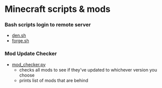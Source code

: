 # Minecraft scripts & mods

### Bash scripts login to remote server
- [den.sh](https://github.com/JarKanni/minecraft/blob/main/den.sh)
- [forge.sh](https://github.com/JarKanni/minecraft/blob/main/forge.sh)


### Mod Update Checker
- [mod_checker.py](https://github.com/JarKanni/minecraft/blob/main/mod_checker.py)
  - checks all mods to see if they've updated to whichever version you choose
  - prints list of mods that are behind
